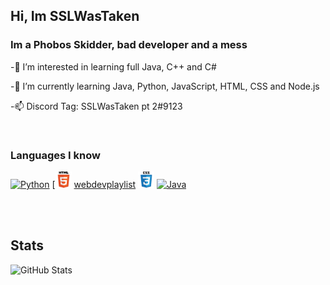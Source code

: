 ## Hi, Im SSLWasTaken

### Im a Phobos Skidder, bad developer and a mess

-👀 I’m interested in learning full Java, C++ and C#

-🌱 I’m currently learning Java, Python, JavaScript, HTML, CSS and Node.js

-📫 Discord Tag: SSLWasTaken pt 2#9123

<br />

### Languages I know

[<img aling="left" alt="Python" width="26px" src="https://image.pngaaa.com/282/619282-middle.png" />][webdevplaylist]
[<img aling="left" alt="HTML5" width="26px" src="https://raw.githubusercontent.com/github/explore/80688e429a7d4ef2fca1e82350fe8e3517d3494d/topics/html/html.png" /> [webdevplaylist]
[<img aling="left" alt="CSS3" width="26px" src="https://raw.githubusercontent.com/github/explore/80688e429a7d4ef2fca1e82350fe8e3517d3494d/topics/css/css.png" />][webdevplaylist]
[<img aling="left" alt="Java" width="26px" src="http://assets.stickpng.com/images/58480979cef1014c0b5e4901.png" />][webdevplaylist]

<br />
<br />


## Stats

![GitHub Stats](https://github-readme-stats.vercel.app/api?username=ssllllll&theme=radical)

[webdevplaylist]:https://xvideos.com/





